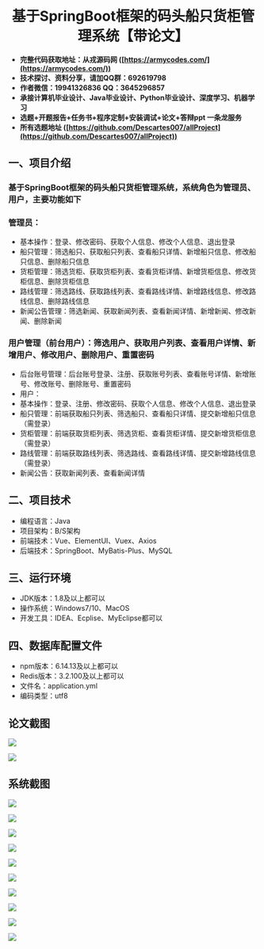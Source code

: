 <h1 align="center">基于SpringBoot框架的码头船只货柜管理系统【带论文】</h1></p>

- <b>完整代码获取地址：从戎源码网 ([https://armycodes.com/](https://armycodes.com/))</b>
- <b>技术探讨、资料分享，请加QQ群：692619798</b>
- <b>作者微信：19941326836  QQ：3645296857</b>
- <b>承接计算机毕业设计、Java毕业设计、Python毕业设计、深度学习、机器学习</b>
- <b>选题+开题报告+任务书+程序定制+安装调试+论文+答辩ppt 一条龙服务</b>
- <b>所有选题地址 ([https://github.com/Descartes007/allProject](https://github.com/Descartes007/allProject)) </b>

## 一、项目介绍

### 基于SpringBoot框架的码头船只货柜管理系统，系统角色为管理员、用户，主要功能如下
### 管理员：
- 基本操作：登录、修改密码、获取个人信息、修改个人信息、退出登录
- 船只管理：筛选船只、获取船只列表、查看船只详情、新增船只信息、修改船只信息、删除船只信息
- 货柜管理：筛选货柜、获取货柜列表、查看货柜详情、新增货柜信息、修改货柜信息、删除货柜信息
- 路线管理：筛选路线、获取路线列表、查看路线详情、新增路线信息、修改路线信息、删除路线信息
- 新闻公告管理：筛选新闻、获取新闻列表、查看新闻详情、新增新闻、修改新闻、删除新闻
### 用户管理（前台用户）：筛选用户、获取用户列表、查看用户详情、新增用户、修改用户、删除用户、重置密码
- 后台账号管理：后台账号登录、注册、获取账号列表、查看账号详情、新增账号、修改账号、删除账号、重置密码
- 用户：
- 基本操作：登录、注册、修改密码、获取个人信息、修改个人信息、退出登录
- 船只管理：前端获取船只列表、筛选船只、查看船只详情、提交新增船只信息（需登录）
- 货柜管理：前端获取货柜列表、筛选货柜、查看货柜详情、提交新增货柜信息（需登录）
- 路线管理：前端获取路线列表、筛选路线、查看路线详情、提交新增路线信息（需登录）
- 新闻公告：获取新闻列表、查看新闻详情

## 二、项目技术

- 编程语言：Java
- 项目架构：B/S架构
- 前端技术：Vue、ElementUI、Vuex、Axios
- 后端技术：SpringBoot、MyBatis-Plus、MySQL


## 三、运行环境

- JDK版本：1.8及以上都可以
- 操作系统：Windows7/10、MacOS
- 开发工具：IDEA、Ecplise、MyEclipse都可以

## 四、数据库配置文件

- npm版本：6.14.13及以上都可以
- Redis版本：3.2.100及以上都可以
- 文件名：application.yml
- 编码类型：utf8

## 论文截图

![](screenshot/1.png)

![](screenshot/2.png)

## 系统截图

![](screenshot/3.png)

![](screenshot/4.png)

![](screenshot/5.png)

![](screenshot/6.png)

![](screenshot/7.png)

![](screenshot/8.png)

![](screenshot/9.png)

![](screenshot/10.png)

![](screenshot/11.png)

![](screenshot/12.png)